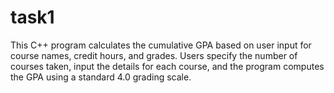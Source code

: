 # task1
This C++ program calculates the cumulative GPA based on user input for course names, credit hours, and grades. Users specify the number of courses taken, input the details for each course, and the program computes the GPA using a standard 4.0 grading scale. 
